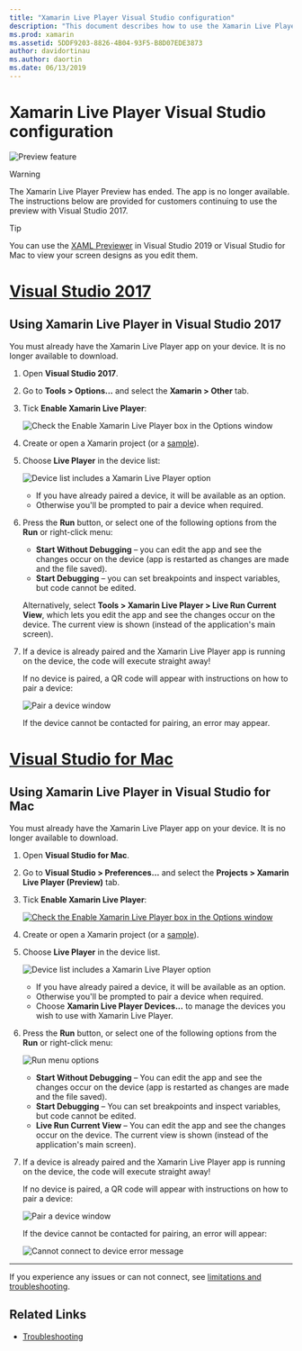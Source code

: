 ```yaml
---
title: "Xamarin Live Player Visual Studio configuration"
description: "This document describes how to use the Xamarin Live Player to make live edits to a running application."
ms.prod: xamarin
ms.assetid: 5DDF9203-8826-4B04-93F5-B8D07EDE3873
author: davidortinau
ms.author: daortin
ms.date: 06/13/2019
---
```


# Xamarin Live Player Visual Studio configuration

![Preview feature](~/media/shared/preview.png)

> [!WARNING]
> The Xamarin Live Player Preview has ended. The app is no longer available. The instructions below are provided for customers continuing to use the preview with Visual Studio 2017.

> [!TIP]
> You can use the [XAML Previewer](~/xamarin-forms/xaml/xaml-previewer/index.md) in Visual Studio 2019 or
> Visual Studio for Mac to view your screen designs as you edit them.

# [Visual Studio 2017](#tab/windows)

## Using Xamarin Live Player in Visual Studio 2017

You must already have the Xamarin Live Player app on your device. It is no longer available to download.

1. Open **Visual Studio 2017**.
2. Go to **Tools > Options...** and select the **Xamarin > Other** tab.
3. Tick **Enable Xamarin Live Player**:

    ![Check the Enable Xamarin Live Player box in the Options window](install-images/vs2017-options.png)

4. Create or open a Xamarin project (or a [sample](~/tools/live-player/samples.md)).
5. Choose **Live Player** in the device list:

    ![Device list includes a Xamarin Live Player option](install-images/devices-empty-windows.png)

    - If you have already paired a device, it will be available as an option.
    - Otherwise you'll be prompted to pair a device when required.

6. Press the **Run** button, or select one of the following options from the **Run** or right-click menu:

    - **Start Without Debugging** – you can edit the app and see the changes occur on the device (app is restarted as changes are made and the file saved).
    - **Start Debugging** – you can set breakpoints and inspect variables, but code cannot be edited.

    Alternatively, select **Tools > Xamarin Live Player > Live Run Current View**, which lets you edit the app and see the changes occur on the device. The current view is shown (instead of the application's main screen).

7. If a device is already paired and the Xamarin Live Player app is running on the device,
    the code will execute straight away!

    If no device is paired, a QR code will appear with instructions on how to pair a device:

    ![Pair a device window](install-images/manage-empty-windows.png)

    If the device cannot be contacted for pairing, an error may appear.

# [Visual Studio for Mac](#tab/macos)

## Using Xamarin Live Player in Visual Studio for Mac

You must already have the Xamarin Live Player app on your device. It is no longer available to download.

1. Open **Visual Studio for Mac**.
2. Go to **Visual Studio > Preferences...** and select the **Projects > Xamarin Live Player (Preview)** tab.
3. Tick **Enable Xamarin Live Player**:

    [![Check the Enable Xamarin Live Player box in the Options window](install-images/vsmac-options-sml.png)](install-images/vsmac-options.png#lightbox)

4. Create or open a Xamarin project (or a [sample](~/tools/live-player/samples.md)).
5. Choose **Live Player** in the device list.

    ![Device list includes a Xamarin Live Player option](install-images/devices.png)

    - If you have already paired a device, it will be available as an option.
    - Otherwise you'll be prompted to pair a device when required.
    - Choose **Xamarin Live Player Devices...** to manage the devices you wish to use with Xamarin Live Player.

6. Press the **Run** button, or select one of the following options from the **Run** or right-click menu:

    ![Run menu options](install-images/run-menu.png)

    - **Start Without Debugging** – You can edit the app and see the changes occur on the device (app is restarted as changes are made and the file saved).
    - **Start Debugging** – You can set breakpoints and inspect variables, but code cannot be edited.
    - **Live Run Current View** – You can edit the app and see the changes occur on the device. The current view is shown (instead of the application's main screen).

7. If a device is already paired and the Xamarin Live Player app is running on the device, the code will execute straight away!

    If no device is paired, a QR code will appear with instructions on how to pair a device:

    ![Pair a device window](install-images/manage-empty.png)

    If the device cannot be contacted for pairing, an error will appear:

    ![Cannot connect to device error message](install-images/error-cannot-connect.png)

-----

If you experience any issues or can not connect, see [limitations and troubleshooting](~/tools/live-player/troubleshooting.md).

## Related Links

- [Troubleshooting](~/tools/live-player/troubleshooting.md)
